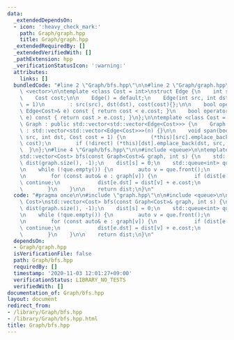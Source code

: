 ```yaml
---
data:
  _extendedDependsOn:
  - icon: ':heavy_check_mark:'
    path: Graph/graph.hpp
    title: Graph/graph.hpp
  _extendedRequiredBy: []
  _extendedVerifiedWith: []
  _pathExtension: hpp
  _verificationStatusIcon: ':warning:'
  attributes:
    links: []
  bundledCode: "#line 2 \"Graph/bfs.hpp\"\n\n#line 2 \"Graph/graph.hpp\"\n\n#include\
    \ <vector>\n\ntemplate <class Cost = int>\nstruct Edge {\n    int src, dst;\n\
    \    Cost cost;\n\n    Edge() = default;\n    Edge(int src, int dst, Cost cost\
    \ = 1)\n        : src(src), dst(dst), cost(cost){};\n\n    bool operator<(const\
    \ Edge<Cost>& e) const { return cost < e.cost; }\n    bool operator>(const Edge<Cost>&\
    \ e) const { return cost > e.cost; }\n};\n\ntemplate <class Cost = int>\nstruct\
    \ Graph : public std::vector<std::vector<Edge<Cost>>> {\n    Graph(int n = 0)\
    \ : std::vector<std::vector<Edge<Cost>>>(n) {}\n\n    void span(bool direct, int\
    \ src, int dst, Cost cost = 1) {\n        (*this)[src].emplace_back(src, dst,\
    \ cost);\n        if (!direct) (*this)[dst].emplace_back(dst, src, cost);\n  \
    \  }\n};\n#line 4 \"Graph/bfs.hpp\"\n\n#include <queue>\n\ntemplate <class Cost>\n\
    std::vector<Cost> bfs(const Graph<Cost>& graph, int s) {\n    std::vector<Cost>\
    \ dist(graph.size(), -1);\n    dist[s] = 0;\n    std::queue<int> que;\n    que.push(s);\n\
    \n    while (!que.empty()) {\n        auto v = que.front();\n        que.pop();\n\
    \n        for (const auto& e : graph[v]) {\n            if (dist[e.dst] != -1)\
    \ continue;\n            dist[e.dst] = dist[v] + e.cost;\n            que.push(e.dst);\n\
    \        }\n    }\n\n    return dist;\n}\n"
  code: "#pragma once\n\n#include \"graph.hpp\"\n\n#include <queue>\n\ntemplate <class\
    \ Cost>\nstd::vector<Cost> bfs(const Graph<Cost>& graph, int s) {\n    std::vector<Cost>\
    \ dist(graph.size(), -1);\n    dist[s] = 0;\n    std::queue<int> que;\n    que.push(s);\n\
    \n    while (!que.empty()) {\n        auto v = que.front();\n        que.pop();\n\
    \n        for (const auto& e : graph[v]) {\n            if (dist[e.dst] != -1)\
    \ continue;\n            dist[e.dst] = dist[v] + e.cost;\n            que.push(e.dst);\n\
    \        }\n    }\n\n    return dist;\n}\n"
  dependsOn:
  - Graph/graph.hpp
  isVerificationFile: false
  path: Graph/bfs.hpp
  requiredBy: []
  timestamp: '2020-11-03 12:01:27+09:00'
  verificationStatus: LIBRARY_NO_TESTS
  verifiedWith: []
documentation_of: Graph/bfs.hpp
layout: document
redirect_from:
- /library/Graph/bfs.hpp
- /library/Graph/bfs.hpp.html
title: Graph/bfs.hpp
---
```

